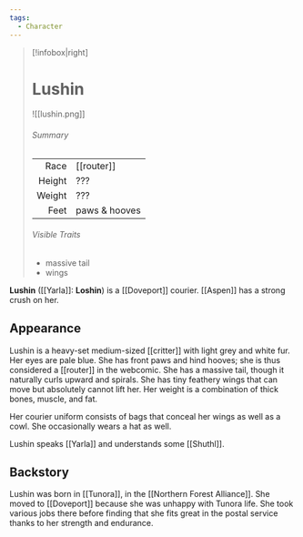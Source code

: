 ```yaml
---
tags:
  - Character
---
```

> [!infobox|right]
> 
> # Lushin
> ![[lushin.png]]
> ###### Summary
> |  |  |
> | ---: | ---- |
> | Race | [[router]] |
> | Height | ??? |
> | Weight | ??? |
> | Feet | paws & hooves |
> ###### Visible Traits
> - massive tail
> - wings

**Lushin** ([[Yarla]]: **Loshin**) is a [[Doveport]] courier. [[Aspen]] has a strong crush on her.
## Appearance
Lushin is a heavy-set medium-sized [[critter]] with light grey and white fur. Her eyes are pale blue. She has front paws and hind hooves; she is thus considered a [[router]] in the webcomic. She has a massive tail, though it naturally curls upward and spirals. She has tiny feathery wings that can move but absolutely cannot lift her. Her weight is a combination of thick bones, muscle, and fat.

Her courier uniform consists of bags that conceal her wings as well as a cowl. She occasionally wears a hat as well.

Lushin speaks [[Yarla]] and understands some [[Shuthl]].
## Backstory
Lushin was born in [[Tunora]], in the [[Northern Forest Alliance]]. She moved to [[Doveport]] because she was unhappy with Tunora life. She took various jobs there before finding that she fits great in the postal service thanks to her strength and endurance.
